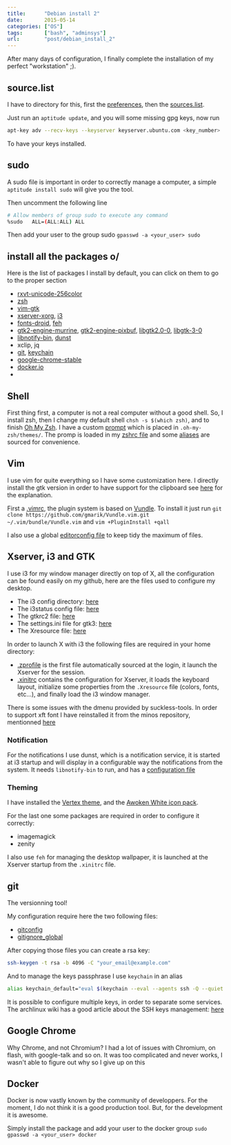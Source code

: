 ```yaml
---
title:      "Debian install 2"
date:       2015-05-14
categories: ["OS"]
tags:       ["bash", "adminsys"]
url:        "post/debian_install_2"
---
```


After many days of configuration, I finally complete the installation of my
perfect "workstation" ;).


## source.list
I have to directory for this, first the
[preferences](https://github.com/IxDay/config_files/tree/new_conf/preferences.d),
then the
[sources.list](https://github.com/IxDay/config_files/tree/new_conf/source.list.d).

Just run an `aptitude update`, and you will some missing gpg keys, now run
```bash
apt-key adv --recv-keys --keyserver keyserver.ubuntu.com <key_number>
```
To have your keys installed.


## sudo

A sudo file is important in order to correctly manage a computer, a simple
`aptitude install sudo` will give you the tool.

Then uncomment the following line
```bash
# Allow members of group sudo to execute any command
%sudo   ALL=(ALL:ALL) ALL

```

Then add your user to the group sudo `gpasswd -a <your_user> sudo`


## install all the packages o/

Here is the list of packages I install by default, you can click on them to go
to the proper section
* [rxvt-unicode-256color](#shell)
* [zsh](#shell)
* [vim-gtk](#vim)
* [xserver-xorg](#xserver-i3-gtk), [i3](#xserver-i3-gtk)
* [fonts-droid](#xserver-i3-gtk), [feh](#theming)
* [gtk2-engine-murrine](#xserver-i3-gtk),
[gtk2-engine-pixbuf](#xserver-i3-gtk), [libgtk2.0-0](#xserver-i3-gtk),
[libgtk-3-0](#xserver-i3-gtk)
* [libnotify-bin](#notifications), [dunst](#notifications)
* xclip, jq
* [git](#git), [keychain](#git)
* [google-chrome-stable](#google-chrome)
* [docker.io](#docker)
*


## <a name="shell"></a> Shell

First thing first, a computer is not a real computer without a good shell.
So, I install zsh, then I change my default shell `chsh -s $(which zsh)`, and
to finish [Oh My Zsh](rxvt-unicode-256color). I have a custom
[prompt](https://github.com/IxDay/config_files/blob/new_conf/max.zsh-theme)
which is placed in `.oh-my-zsh/themes/`. The promp is loaded in my
[zshrc file](https://github.com/IxDay/config_files/blob/new_conf/zshrc)
and some [aliases](https://github.com/IxDay/config_files/blob/new_conf/zshrc)
are sourced for convenience.


## <a name="vim"></a> Vim

I use vim for quite everything so I have some customization here.
I directly install the gtk version in order to have support for the clipboard
see [here](http://stackoverflow.com/questions/11489428/how-to-make-vim-paste-from-and-copy-to-systems-clipboard)
for the explanation.

First a [.vimrc](https://github.com/IxDay/config_files/blob/new_conf/vimrc),
the plugin system is based on
[Vundle](https://github.com/gmarik/Vundle.vim). To install it just run
`git clone https://github.com/gmarik/Vundle.vim.git ~/.vim/bundle/Vundle.vim`
and `vim +PluginInstall +qall`

I also use a global [editorconfig file](https://github.com/IxDay/config_files/blob/new_conf/editorconfig)
to keep tidy the maximum of files.


## <a name="xserver-i3-gtk"></a> Xserver, i3 and GTK

I use i3 for my window manager directly on top of X, all the configuration can
be found easily on my github, here are the files used to configure my desktop.
* The i3 config directory: [here](https://github.com/IxDay/config_files/tree/new_conf/i3)
* The i3status config file: [here](https://github.com/IxDay/config_files/blob/new_conf/i3status.conf)
* The gtkrc2 file: [here](https://github.com/IxDay/config_files/blob/new_conf/gtkrc-2.0)
* The settings.ini file for gtk3: [here](https://github.com/IxDay/config_files/blob/new_conf/gtkrc-2.0)
* The Xresource file: [here](https://github.com/IxDay/config_files/blob/new_conf/Xresources)

In order to launch X with i3 the following files are required in your home
directory:
* [.zprofile](https://github.com/IxDay/config_files/blob/new_conf/zprofile) is
the first file automatically sourced at the login, it launch the Xserver for
the session.
* [.xinitrc](https://github.com/IxDay/config_files/blob/new_conf/xinitrc)
contains the configuration for Xserver, it loads the keyboard layout,
initialize some properties from the `.Xresource` file (colors, fonts, etc...),
and finally load the i3 window manager.

There is some issues with the dmenu provided by suckless-tools.
In order to support xft font I have reinstalled it from the minos repository,
mentionned [here](https://wiki.archlinux.org/index.php/Dmenu#Fonts)


### <a name="notification"></a>Notification

For the notifications I use dunst, which is a notification service, it is
started at i3 startup and will display in a configurable way the notifications
from the system. It needs `libnotify-bin` to run, and has a
[configuration file](https://github.com/IxDay/config_files/blob/new_conf/dunstrc)


### <a name="theming"></a>Theming
I have installed the [Vertex theme](https://github.com/horst3180/Vertex-theme),
and the [Awoken White icon pack](https://github.com/IxDay/config_files/blob/new_conf/AwOken-2.5.zip).

For the last one some packages are required in order to configure it correctly:
* imagemagick
* zenity

I also use `feh` for managing the desktop wallpaper, it is launched at the
Xserver startup from the `.xinitrc` file.


## <a name="git"></a>git
The versionning tool!

My configuration require here the two following files:
* [gitconfig](https://github.com/IxDay/config_files/blob/new_conf/gitconfig)
* [gitignore_global](https://github.com/IxDay/config_files/blob/new_conf/gitconfig)

After copying those files you can create a rsa key:
```bash
ssh-keygen -t rsa -b 4096 -C "your_email@example.com"
```

And to manage the keys passphrase I use `keychain` in an alias
```bash
alias keychain_default="eval $(keychain --eval --agents ssh -Q --quiet id_rsa)"
```
It is possible to configure multiple keys, in order to separate some services.
The archlinux wiki has a good article about the SSH keys management:
[here](https://wiki.archlinux.org/index.php/SSH_keys)


## <a name="google-chrome"></a>Google Chrome

Why Chrome, and not Chromium? I had a lot of issues with Chromium, on flash,
with google-talk and so on. It was too complicated and never works,
I wasn't able to figure out why so I give up on this


## <a name="docker"></a>Docker
Docker is now vastly known by the community of developpers. For the moment,
I do not think it is a good production tool. But, for the development it is
awesome.

Simply install the package and add your user to the docker group
`sudo gpasswd -a <your_user> docker`


